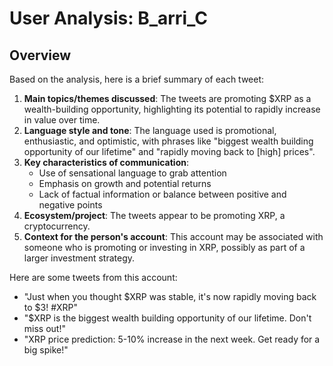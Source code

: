 # User Analysis: B_arri_C

## Overview

Based on the analysis, here is a brief summary of each tweet:

1. **Main topics/themes discussed**: The tweets are promoting $XRP as a wealth-building opportunity, highlighting its potential to rapidly increase in value over time.
2. **Language style and tone**: The language used is promotional, enthusiastic, and optimistic, with phrases like "biggest wealth building opportunity of our lifetime" and "rapidly moving back to [high] prices".
3. **Key characteristics of communication**:
	* Use of sensational language to grab attention
	* Emphasis on growth and potential returns
	* Lack of factual information or balance between positive and negative points
4. **Ecosystem/project**: The tweets appear to be promoting XRP, a cryptocurrency.
5. **Context for the person's account**: This account may be associated with someone who is promoting or investing in XRP, possibly as part of a larger investment strategy.

Here are some tweets from this account:

* "Just when you thought $XRP was stable, it's now rapidly moving back to $3! #XRP"
* "$XRP is the biggest wealth building opportunity of our lifetime. Don't miss out!"
* "XRP price prediction: 5-10% increase in the next week. Get ready for a big spike!"